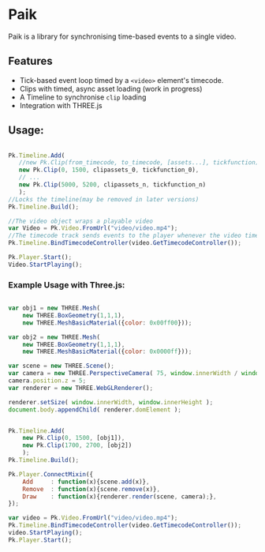# Paik

Paik is a library for synchronising time-based events to a single video. 

## Features
* Tick-based event loop timed by a `<video>` element's timecode.
* Clips with timed, async asset loading (work in progress)
* A Timeline to synchronise `clip` loading 
* Integration with THREE.js

## Usage:
 
 ```javascript
 
 Pk.Timeline.Add(
 	//new Pk.Clip(from_timecode, to_timecode, [assets...], tickfunction)
	new Pk.Clip(0, 1500, clipassets_0, tickfunction_0),
	// ...
	new Pk.Clip(5000, 5200, clipassets_n, tickfunction_n)
	);
//Locks the timeline(may be removed in later versions)
Pk.Timeline.Build();

//The video object wraps a playable video
var Video = Pk.Video.FromUrl("video/video.mp4");
//The timecode track sends events to the player whenever the video timecode changes
Pk.Timeline.BindTimecodeController(video.GetTimecodeController());

Pk.Player.Start();
Video.StartPlaying();
 ```

### Example Usage with Three.js:

```javascript

var obj1 = new THREE.Mesh(
	new THREE.BoxGeometry(1,1,1), 
	new THREE.MeshBasicMaterial({color: 0x00ff00}));

var obj2 = new THREE.Mesh(
	new THREE.BoxGeometry(1,1,1), 
	new THREE.MeshBasicMaterial({color: 0x0000ff}));

var scene = new THREE.Scene();
var camera = new THREE.PerspectiveCamera( 75, window.innerWidth / window.innerHeight, 0.1, 1000 ); 
camera.position.z = 5;
var renderer = new THREE.WebGLRenderer();

renderer.setSize( window.innerWidth, window.innerHeight );
document.body.appendChild( renderer.domElement );


Pk.Timeline.Add(
	new Pk.Clip(0, 1500, [obj1]),
	new Pk.Clip(1700, 2700, [obj2])
	);
Pk.Timeline.Build();

Pk.Player.ConnectMixin({
	Add  	: function(x){scene.add(x)},
	Remove  : function(x){scene.remove(x)},
	Draw 	: function(x){renderer.render(scene, camera);},
});

var video = Pk.Video.FromUrl("video/video.mp4");
Pk.Timeline.BindTimecodeController(video.GetTimecodeController());
video.StartPlaying();
Pk.Player.Start();
```
